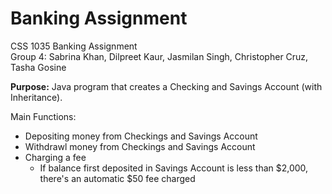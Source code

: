# Banking Assignment
CSS 1035 Banking Assignment
 <br />Group 4: Sabrina Khan, Dilpreet Kaur, Jasmilan Singh, Christopher Cruz, Tasha Gosine

**Purpose:** Java program that creates a Checking and Savings Account (with Inheritance).

Main Functions:
- Depositing money from Checkings and Savings Account
- Withdrawl money from Checkings and Savings Account
- Charging a fee
  - If balance first deposited in Savings Account is less than $2,000, there's an automatic $50 fee charged
